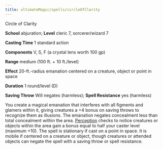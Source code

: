 ```yaml
---
title: ultimateMagic/spells/circleOfClarity
---
```

Circle of Clarity

**School** abjuration; **Level** cleric 7, sorcerer/wizard 7

**Casting Time** 1 standard action

**Components** V, S, F (a crystal lens worth 100 gp)

**Range** medium (100 ft. + 10 ft./level)

**Effect** 20-ft.-radius emanation centered on a creature, object or point in space

**Duration** 1 round/level (D)

**Saving Throw** Will negates (harmless); **Spell Resistance** yes (harmless)

You create a magical emanation that interferes with all figments and glamers within it, giving creatures a +4 bonus on saving throws to recognize them as illusions. The emanation negates concealment less than total concealment within the area. [Perception](skills/perception#_perception) checks to notice creatures or objects within the area gain a bonus equal to half your caster level (maximum +10). The spell is stationary if cast on a point in space. It is mobile if centered on a creature or object, though creatures or attended objects can negate the spell with a saving throw or spell resistance.

